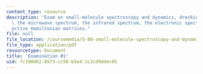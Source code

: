 ```yaml
---
content_type: resource
description: "Exam on small-molecule spectroscopy and dynamics, dreckium monoxide,\
  \ the microwave spectrum, the infrared spectrum, the electronic spectrum, and e\uFB00\
  ective Hamiltonian matrices."
file: null
file_location: /coursemedia/5-80-small-molecule-spectroscopy-and-dynamics-fall-2008/fc190d628573cc58b5e41c2cd9ddec05_exam1_1978.pdf
file_type: application/pdf
resourcetype: Document
title: 'Examination #1'
uid: fc190d62-8573-cc58-b5e4-1c2cd9ddec05
---
```

